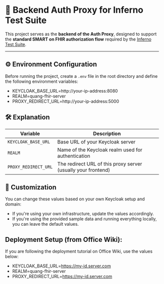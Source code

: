 # 🔐 Backend Auth Proxy for Inferno Test Suite

This project serves as the **backend of the Auth Proxy**, designed to support the **standard SMART on FHIR authorization flow** required by the [Inferno Test Suite](https://inferno.healthit.gov/).

---

## ⚙️ Environment Configuration

Before running the project, create a `.env` file in the root directory and define the following environment variables:

+ KEYCLOAK_BASE_URL=http://your-ip-address:8080
+ REALM=quang-fhir-server
+ PROXY_REDIRECT_URL=http://your-ip-address:5000

## 🛠️ Explanation

| Variable             | Description                                                   |
| -------------------- | ------------------------------------------------------------- |
| `KEYCLOAK_BASE_URL`  | Base URL of your Keycloak server                              |
| `REALM`              | Name of the Keycloak realm used for authentication            |
| `PROXY_REDIRECT_URL` | The redirect URL of this proxy server (usually your frontend) |


## 🔁 Customization
You can change these values based on your own Keycloak setup and domain:
* If you're using your own infrastructure, update the values accordingly.
* If you're using the provided sample data and running everything locally, you can leave the default values.

## Deployment Setup (from Office Wiki):
If you are following the deployment tutorial on Office Wiki, use the values below:

+ KEYCLOAK_BASE_URL=https://my-id.server.com
+ REALM=quang-fhir-server
+ PROXY_REDIRECT_URL=https://my-id.server.com